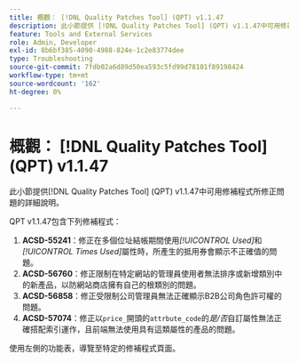 ```yaml
---
title: 概觀： [!DNL Quality Patches Tool] (QPT) v1.1.47
description: 此小節提供 [!DNL Quality Patches Tool] (QPT) v1.1.47中可用修補程式所修正問題的詳細說明。
feature: Tools and External Services
role: Admin, Developer
exl-id: 8b6bf385-4090-4988-824e-1c2e83774dee
type: Troubleshooting
source-git-commit: 7fdb02a6d89d50ea593c5fd99d78101f89198424
workflow-type: tm+mt
source-wordcount: '162'
ht-degree: 0%

---
```


# 概觀： [!DNL Quality Patches Tool] (QPT) v1.1.47

此小節提供[!DNL Quality Patches Tool] (QPT) v1.1.47中可用修補程式所修正問題的詳細說明。

QPT v1.1.47包含下列修補程式：

1. **ACSD-55241**：修正在多個位址結帳期間使用&#x200B;*[!UICONTROL Used]*&#x200B;和&#x200B;*[!UICONTROL Times Used]*&#x200B;屬性時，所產生的抵用券會顯示不正確值的問題。
1. **ACSD-56760**：修正限制在特定網站的管理員使用者無法排序或新增類別中的新產品，以防網站商店擁有自己的根類別的問題。
1. **ACSD-56858**：修正受限制公司管理員無法正確顯示B2B公司角色許可權的問題。
1. **ACSD-57074**：修正以`price_`開頭的`attrbute_code`的&#x200B;*是/否*&#x200B;自訂屬性無法正確搭配索引運作，且前端無法使用具有這類屬性的產品的問題。

使用左側的功能表，導覽至特定的修補程式頁面。
